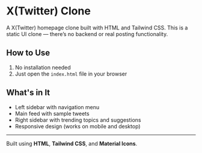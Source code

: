 # X(Twitter) Clone

A X(Twitter) homepage clone built with HTML and Tailwind CSS. This is a static UI clone — there’s no backend or real posting functionality.

## How to Use

1. No installation needed
2. Just open the `index.html` file in your browser

## What's in It

- Left sidebar with navigation menu  
- Main feed with sample tweets  
- Right sidebar with trending topics and suggestions  
- Responsive design (works on mobile and desktop)

---

Built using **HTML**, **Tailwind CSS**, and **Material Icons**.
